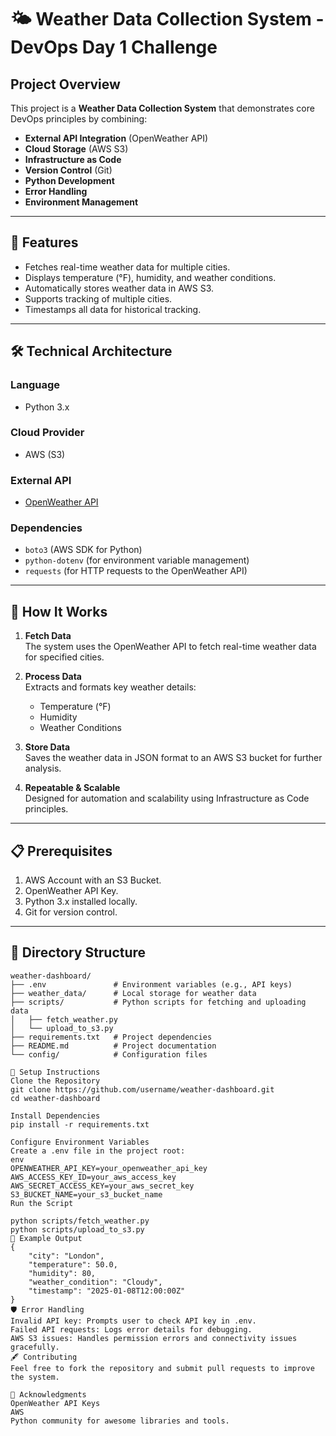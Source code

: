 # 🌤️ Weather Data Collection System - DevOps Day 1 Challenge

## Project Overview
This project is a **Weather Data Collection System** that demonstrates core DevOps principles by combining:

- **External API Integration** (OpenWeather API)
- **Cloud Storage** (AWS S3)
- **Infrastructure as Code**
- **Version Control** (Git)
- **Python Development**
- **Error Handling**
- **Environment Management**

---

## 🎯 Features
- Fetches real-time weather data for multiple cities.
- Displays temperature (°F), humidity, and weather conditions.
- Automatically stores weather data in AWS S3.
- Supports tracking of multiple cities.
- Timestamps all data for historical tracking.

---

## 🛠️ Technical Architecture
### **Language**
- Python 3.x

### **Cloud Provider**
- AWS (S3)

### **External API**
- [OpenWeather API](https://openweathermap.org/api)

### **Dependencies**
- `boto3` (AWS SDK for Python)
- `python-dotenv` (for environment variable management)
- `requests` (for HTTP requests to the OpenWeather API)

---

## 🚀 How It Works
1. **Fetch Data**  
   The system uses the OpenWeather API to fetch real-time weather data for specified cities.

2. **Process Data**  
   Extracts and formats key weather details:
   - Temperature (°F)
   - Humidity
   - Weather Conditions

3. **Store Data**  
   Saves the weather data in JSON format to an AWS S3 bucket for further analysis.

4. **Repeatable & Scalable**  
   Designed for automation and scalability using Infrastructure as Code principles.

---

## 📋 Prerequisites
1. AWS Account with an S3 Bucket.
2. OpenWeather API Key.
3. Python 3.x installed locally.
4. Git for version control.

---

## 📂 Directory Structure
```plaintext
weather-dashboard/
├── .env               # Environment variables (e.g., API keys)
├── weather_data/      # Local storage for weather data
├── scripts/           # Python scripts for fetching and uploading data
│   ├── fetch_weather.py
│   └── upload_to_s3.py
├── requirements.txt   # Project dependencies
├── README.md          # Project documentation
└── config/            # Configuration files

🔧 Setup Instructions
Clone the Repository
git clone https://github.com/username/weather-dashboard.git
cd weather-dashboard

Install Dependencies
pip install -r requirements.txt

Configure Environment Variables
Create a .env file in the project root:
env
OPENWEATHER_API_KEY=your_openweather_api_key
AWS_ACCESS_KEY_ID=your_aws_access_key
AWS_SECRET_ACCESS_KEY=your_aws_secret_key
S3_BUCKET_NAME=your_s3_bucket_name
Run the Script

python scripts/fetch_weather.py
python scripts/upload_to_s3.py
🌟 Example Output
{
    "city": "London",
    "temperature": 50.0,
    "humidity": 80,
    "weather_condition": "Cloudy",
    "timestamp": "2025-01-08T12:00:00Z"
}
🛡️ Error Handling
Invalid API key: Prompts user to check API key in .env.
Failed API requests: Logs error details for debugging.
AWS S3 issues: Handles permission errors and connectivity issues gracefully.
🖋️ Contributing
Feel free to fork the repository and submit pull requests to improve the system.

🤝 Acknowledgments
OpenWeather API Keys
AWS
Python community for awesome libraries and tools.


